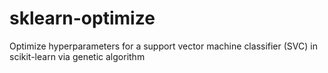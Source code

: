 # sklearn-optimize
Optimize hyperparameters for a support vector machine classifier (SVC) in scikit-learn via genetic algorithm